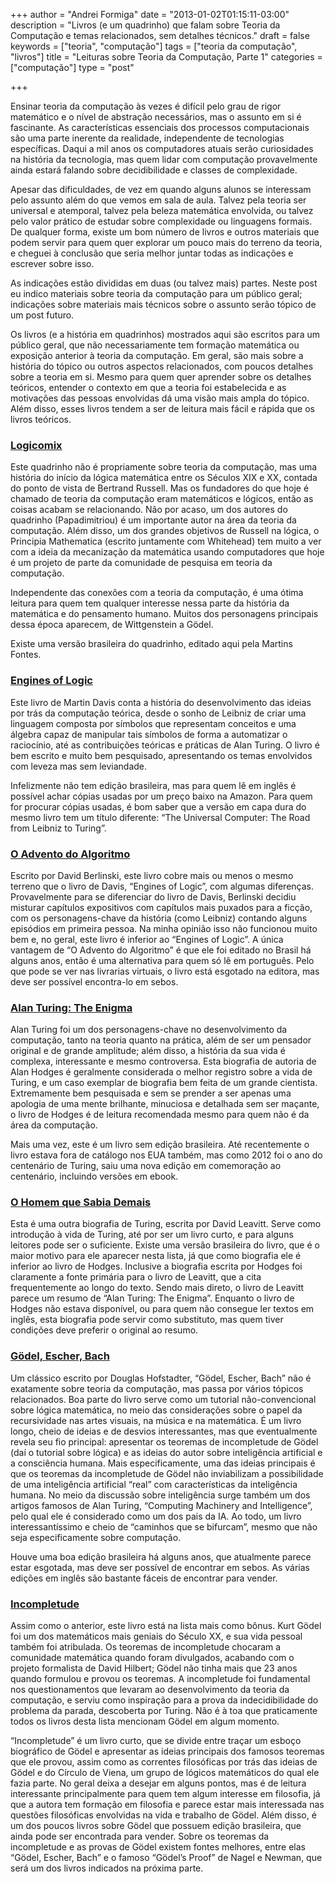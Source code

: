+++
author = "Andrei Formiga"
date = "2013-01-02T01:15:11-03:00"
description = "Livros (e um quadrinho) que falam sobre Teoria da Computação e temas relacionados, sem detalhes técnicos."
draft = false
keywords = ["teoria", "computação"]
tags = ["teoria da computação", "livros"]
title = "Leituras sobre Teoria da Computação, Parte 1"
categories = ["computação"]
type = "post"

+++

Ensinar teoria da computação às vezes é difícil pelo grau de rigor
matemático e o nível de abstração necessários, mas o assunto em si é
fascinante. As características essenciais dos processos computacionais
são uma parte inerente da realidade, independente de tecnologias
específicas. Daqui a mil anos os computadores atuais serão
curiosidades na história da tecnologia, mas quem lidar com computação
provavelmente ainda estará falando sobre decidibilidade e classes de
complexidade.

Apesar das dificuldades, de vez em quando alguns alunos se interessam
pelo assunto além do que vemos em sala de aula. Talvez pela teoria ser
universal e atemporal, talvez pela beleza matemática envolvida, ou
talvez pelo valor prático de estudar sobre complexidade ou linguagens
formais. De qualquer forma, existe um bom número de livros e outros
materiais que podem servir para quem quer explorar um pouco mais do
terreno da teoria, e cheguei à conclusão que seria melhor juntar todas
as indicações e escrever sobre isso.

As indicações estão divididas em duas (ou talvez mais) partes. Neste
post eu indico materiais sobre teoria da computação para um público
geral; indicações sobre materiais mais técnicos sobre o assunto serão
tópico de um post futuro.

Os livros (e a história em quadrinhos) mostrados aqui são escritos
para um público geral, que não necessariamente tem formação matemática
ou exposição anterior à teoria da computação. Em geral, são mais sobre
a história do tópico ou outros aspectos relacionados, com poucos
detalhes sobre a teoria em si. Mesmo para quem quer aprender sobre os
detalhes teóricos, entender o contexto em que a teoria foi
estabelecida e as motivações das pessoas envolvidas dá uma visão mais
ampla do tópico. Além disso, esses livros tendem a ser de leitura mais
fácil e rápida que os livros teóricos.

### [Logicomix](http://www.logicomix.com/en/)

Este quadrinho não é propriamente sobre teoria da computação, mas uma
história do início da lógica matemática entre os Séculos XIX e XX,
contada do ponto de vista de Bertrand Russell. Mas os fundadores do
que hoje é chamado de teoria da computação eram matemáticos e lógicos,
então as coisas acabam se relacionando. Não por acaso, um dos autores
do quadrinho (Papadimitriou) é um importante autor na área da teoria
da computação. Além disso, um dos grandes objetivos de Russell na
lógica, o Principia Mathematica (escrito juntamente com Whitehead) tem
muito a ver com a ideia da mecanização da matemática usando
computadores que hoje é um projeto de parte da comunidade de pesquisa
em teoria da computação.

Independente das conexões com a teoria da computação, é uma ótima
leitura para quem tem qualquer interesse nessa parte da história da
matemática e do pensamento humano. Muitos dos personagens principais
dessa época aparecem, de Wittgenstein a Gödel.

Existe uma versão brasileira do quadrinho, editado aqui pela Martins Fontes.

### [Engines of Logic](http://www.amazon.com/Engines-Logic-Mathematicians-Origin-Computer/dp/0393322297/ref=pd_vtp_b_5)

Este livro de Martin Davis conta a história do desenvolvimento das
ideias por trás da computação teórica, desde o sonho de Leibniz de
criar uma linguagem composta por símbolos que representam conceitos e
uma álgebra capaz de manipular tais símbolos de forma a automatizar o
raciocínio, até as contribuições teóricas e práticas de Alan Turing. O
livro é bem escrito e muito bem pesquisado, apresentando os temas
envolvidos com leveza mas sem leviandade.

Infelizmente não tem edição brasileira, mas para quem lê em inglês é
possível achar cópias usadas por um preço baixo na Amazon. Para quem
for procurar cópias usadas, é bom saber que a versão em capa dura do
mesmo livro tem um título diferente: “The Universal Computer: The Road
from Leibniz to Turing”.

### [O Advento do Algoritmo](http://www.livrariacultura.com.br/Produto/LIVRO/ADVENTO-DO-ALGORITMO-O/3092400)

Escrito por David Berlinski, este livro cobre mais ou menos o mesmo
terreno que o livro de Davis, “Engines of Logic”, com algumas
diferenças. Provavelmente para se diferenciar do livro de Davis,
Berlinski decidiu misturar capítulos expositivos com capítulos mais
puxados para a ficção, com os personagens-chave da história (como
Leibniz) contando alguns episódios em primeira pessoa. Na minha
opinião isso não funcionou muito bem e, no geral, este livro é
inferior ao “Engines of Logic”. A única vantagem de “O Advento do
Algoritmo” é que ele foi editado no Brasil há alguns anos, então é uma
alternativa para quem só lê em português. Pelo que pode se ver nas
livrarias virtuais, o livro está esgotado na editora, mas deve ser
possível encontra-lo em sebos.

### [Alan Turing: The Enigma](http://www.amazon.com/Alan-Turing-Enigma-Centenary-Edition/dp/069115564X/ref=pd_sim_b_2)

Alan Turing foi um dos personagens-chave no desenvolvimento da
computação, tanto na teoria quanto na prática, além de ser um pensador
original e de grande amplitude; além disso, a história da sua vida é
complexa, interessante e mesmo controversa. Esta biografia de autoria
de Alan Hodges é geralmente considerada o melhor registro sobre a vida
de Turing, e um caso exemplar de biografia bem feita de um grande
cientista. Extremamente bem pesquisada e sem se prender a ser apenas
uma apologia de uma mente brilhante, minuciosa e detalhada sem ser
maçante, o livro de Hodges é de leitura recomendada mesmo para quem
não é da área da computação.

Mais uma vez, este é um livro sem edição brasileira. Até recentemente
o livro estava fora de catálogo nos EUA também, mas como 2012 foi o
ano do centenário de Turing, saiu uma nova edição em comemoração ao
centenário, incluindo versões em ebook.

### [O Homem que Sabia Demais](http://www.livrariacultura.com.br/Produto/LIVRO/HOMEM-QUE-SABIA-DEMAIS-O/30061853)

Esta é uma outra biografia de Turing, escrita por David Leavitt. Serve
como introdução à vida de Turing, até por ser um livro curto, e para
alguns leitores pode ser o suficiente. Existe uma versão brasileira do
livro, que é o maior motivo para ele aparecer nesta lista, já que como
biografia ele é inferior ao livro de Hodges. Inclusive a biografia
escrita por Hodges foi claramente a fonte primária para o livro de
Leavitt, que a cita frequentemente ao longo do texto. Sendo mais
direto, o livro de Leavitt parece um resumo de “Alan Turing: The
Enigma”. Enquanto o livro de Hodges não estava disponível, ou para
quem não consegue ler textos em inglês, esta biografia pode servir
como substituto, mas quem tiver condições deve preferir o original ao
resumo.

### [Gödel, Escher, Bach](http://www.livrariacultura.com.br/Produto/LIVRO/GODEL-ESCHER-E-BACH/3057859)

Um clássico escrito por Douglas Hofstadter, “Gödel, Escher, Bach” não
é exatamente sobre teoria da computação, mas passa por vários tópicos
relacionados. Boa parte do livro serve como um tutorial
não-convencional sobre lógica matemática, no meio das considerações
sobre o papel da recursividade nas artes visuais, na música e na
matemática. É um livro longo, cheio de ideias e de desvios
interessantes, mas que eventualmente revela seu fio principal:
apresentar os teoremas de incompletude de Gödel (daí o tutorial sobre
lógica) e as ideias do autor sobre inteligência artificial e a
consciência humana. Mais especificamente, uma das ideias principais é
que os teoremas da incompletude de Gödel não inviabilizam a
possibilidade de uma inteligência artificial “real” com
características da inteligência humana. No meio da discussão sobre
inteligência surge também um dos artigos famosos de Alan Turing,
“Computing Machinery and Intelligence”, pelo qual ele é considerado
como um dos pais da IA. Ao todo, um livro interessantíssimo e cheio de
“caminhos que se bifurcam”, mesmo que não seja especificamente sobre
computação.

Houve uma boa edição brasileira há alguns anos, que atualmente parece
estar esgotada, mas deve ser possível de encontrar em sebos. As várias
edições em inglês são bastante fáceis de encontrar para vender.

### [Incompletude](http://www.livrariacultura.com.br/Produto/LIVRO/INCOMPLETUDE/2595420)

Assim como o anterior, este livro está na lista mais como bônus. Kurt
Gödel foi um dos matemáticos mais geniais do Século XX, e sua vida
pessoal também foi atribulada. Os teoremas de incompletude chocaram a
comunidade matemática quando foram divulgados, acabando com o projeto
formalista de David Hilbert; Gödel não tinha mais que 23 anos quando
formulou e provou os teoremas. A incompletude foi fundamental nos
questionamentos que levaram ao desenvolvimento da teoria da
computação, e serviu como inspiração para a prova da indecidibilidade
do problema da parada, descoberta por Turing. Não é à toa que
praticamente todos os livros desta lista mencionam Gödel em algum
momento.

“Incompletude” é um livro curto, que se divide entre traçar um esboço
biográfico de Gödel e apresentar as ideias principais dos famosos
teoremas que ele provou, assim como as correntes filosóficas por trás
das ideias de Gödel e do Círculo de Viena, um grupo de lógicos
matemáticos do qual ele fazia parte. No geral deixa a desejar em
alguns pontos, mas é de leitura interessante principalmente para quem
tem algum interesse em filosofia, já que a autora tem formação em
filosofia e parece estar mais interessada nas questões filosóficas
envolvidas na vida e trabalho de Gödel. Além disso, é um dos poucos
livros sobre Gödel que possuem edição brasileira, que ainda pode ser
encontrada para vender. Sobre os teoremas da incompletude e as provas
de Gödel existem fontes melhores, entre elas “Gödel, Escher, Bach” e o
famoso “Gödel’s Proof” de Nagel e Newman, que será um dos livros
indicados na próxima parte.
